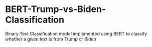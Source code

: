 # BERT-Trump-vs-Biden-Classification
Binary Text Classification model implemented using BERT to classify whether a given text is from Trump or Biden
